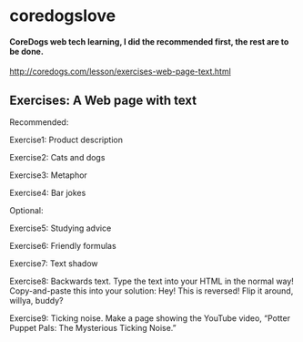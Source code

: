 # coredogslove 

#### CoreDogs web tech learning, I did the recommended first, the rest are to be done.
http://coredogs.com/lesson/exercises-web-page-text.html

## Exercises: A Web page with text

Recommended:

Exercise1: Product description

Exercise2: Cats and dogs

Exercise3: Metaphor

Exercise4: Bar jokes

Optional:

Exercise5: Studying advice

Exercise6: Friendly formulas

Exercise7: Text shadow

Exercise8: Backwards text.
Type the text into your HTML in the normal way! Copy-and-paste this into your solution:
Hey!
This is reversed!
Flip it around, willya, buddy?

Exercise9: Ticking noise.
Make a page showing the YouTube video, “Potter Puppet Pals: The Mysterious Ticking Noise.” 
